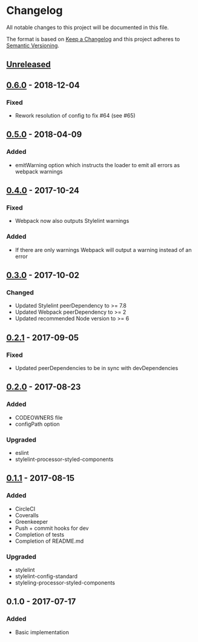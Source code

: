 # Changelog
All notable changes to this project will be documented in this file.

The format is based on [Keep a Changelog](http://keepachangelog.com/en/1.0.0/)
and this project adheres to [Semantic Versioning](http://semver.org/spec/v2.0.0.html).

## [Unreleased]

## [0.6.0] - 2018-12-04
### Fixed
- Rework resolution of config to fix #64 (see #65)

## [0.5.0] - 2018-04-09
### Added
- emitWarning option which instructs the loader to emit all errors as webpack warnings

## [0.4.0] - 2017-10-24
### Fixed
- Webpack now also outputs Stylelint warnings

### Added
- If there are only warnings Webpack will output a warning instead of an error

## [0.3.0] - 2017-10-02
### Changed
- Updated Stylelint peerDependency to >= 7.8
- Updated Webpack peerDependency to >= 2
- Updated recommended Node version to >= 6

## [0.2.1] - 2017-09-05
### Fixed
- Updated peerDependencies to be in sync with devDependencies

## [0.2.0] - 2017-08-23
### Added
- CODEOWNERS file
- configPath option

### Upgraded
- eslint
- stylelint-processor-styled-components

## [0.1.1] - 2017-08-15
### Added
- CircleCI
- Coveralls
- Greenkeeper
- Push + commit hooks for dev
- Completion of tests
- Completion of README.md

### Upgraded
- stylelint
- stylelint-config-standard
- styleling-processor-styled-components

## 0.1.0 - 2017-07-17
### Added
- Basic implementation


[Unreleased]: https://github.com/emilgoldsmith/stylelint-custom-processor-loader/compare/v0.6.0...HEAD
[0.6.0]: https://github.com/emilgoldsmith/stylelint-custom-processor-loader/compare/v0.5.0...v0.6.0
[0.5.0]: https://github.com/emilgoldsmith/stylelint-custom-processor-loader/compare/v0.4.0...v0.5.0
[0.4.0]: https://github.com/emilgoldsmith/stylelint-custom-processor-loader/compare/v0.3.0...v0.4.0
[0.3.0]: https://github.com/emilgoldsmith/stylelint-custom-processor-loader/compare/v0.2.1...v0.3.0
[0.2.1]: https://github.com/emilgoldsmith/stylelint-custom-processor-loader/compare/v0.2.0...v0.2.1
[0.2.0]: https://github.com/emilgoldsmith/stylelint-custom-processor-loader/compare/v0.1.1...v0.2.0
[0.1.1]: https://github.com/emilgoldsmith/stylelint-custom-processor-loader/compare/v0.1.0...v0.1.1
